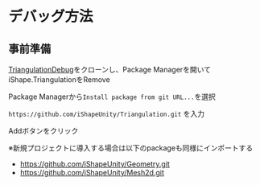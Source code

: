 ﻿# デバッグ方法
## 事前準備
[TriangulationDebug](https://github.com/iShapeUnity/TriangulationDebug)をクローンし、Package Managerを開いてiShape.TriangulationをRemove

Package Managerから`Install package from git URL...`を選択

`https://github.com/iShapeUnity/Triangulation.git` を入力

Addボタンをクリック

※新規プロジェクトに導入する場合は以下のpackageも同様にインポートする
- https://github.com/iShapeUnity/Geometry.git
- https://github.com/iShapeUnity/Mesh2d.git
